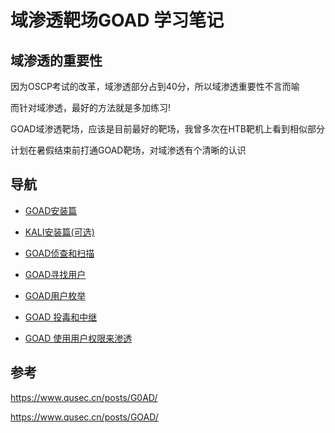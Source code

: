 # 域渗透靶场GOAD 学习笔记

## 域渗透的重要性

因为OSCP考试的改革，域渗透部分占到40分，所以域渗透重要性不言而喻

而针对域渗透，最好的方法就是多加练习!

GOAD域渗透靶场，应该是目前最好的靶场，我曾多次在HTB靶机上看到相似部分

计划在暑假结束前打通GOAD靶场，对域渗透有个清晰的认识

## 导航

* [GOAD安装篇](https://github.com/N1etzsche0/GOAD/blob/main/GOAD-Part1-Install/GOAD-Install.md)

* [KALI安装篇(可选)](https://github.com/N1etzsche0/GOAD/blob/main/GOAD-Part1-Install/KALI-Install.md)

* [GOAD侦查和扫描](https://github.com/N1etzsche0/GOAD/blob/main/GOAD-Part2-Scan/GOAD-Scan.md)

* [GOAD寻找用户](https://github.com/N1etzsche0/GOAD/blob/main/GOAD-Part3-Find-User/GOAD-Find-User.md)

* [GOAD用户枚举](https://github.com/N1etzsche0/GOAD/blob/main/GOAD-Part4-Enumeration-User/GOAD-Enumeration-User.md)

* [GOAD 投毒和中继](https://github.com/N1etzsche0/GOAD/blob/main/GOAD-Part5-Poison-And-Relay/GOAD-Part5-Poison-And-Relay.md)

* [GOAD 使用用户权限来渗透](https://github.com/N1etzsche0/GOAD/blob/main/GOAD-Part6-Exploit-With-User/GOAD-Part6-Exploit-With-User.md)

## 参考

<https://www.qusec.cn/posts/G0AD/>

<https://www.qusec.cn/posts/GOAD/>
